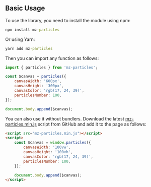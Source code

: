 ## Basic Usage

To use the library, you need to install the module using npm:

```cmd
npm install mz-particles
```

Or using Yarn:

```cmd
yarn add mz-particles
```

Then you can import any function as follows:

```js
import { particles } from 'mz-particles';

const $canvas = particles({
    canvasWidth: '600px',
    canvasHeight: '300px',
    canvasColor: 'rgb(17, 24, 39)',
    particlesNumber: 100,
});

document.body.append($canvas);
```

You can also use it without bundlers. Download the latest [mz-particles.min.js](https://github.com/mzusin/mz-particles/blob/main/dist/mz-particles.min.js) script from GitHub and add it to the page as follows:

```html
<script src="mz-particles.min.js"></script>
<script>
    const $canvas = window.particles({
        canvasWidth: '100vw',
        canvasHeight: '100vh',
        canvasColor: 'rgb(17, 24, 39)',
        particlesNumber: 100,
    });

    document.body.append($canvas);
</script>
```
  
